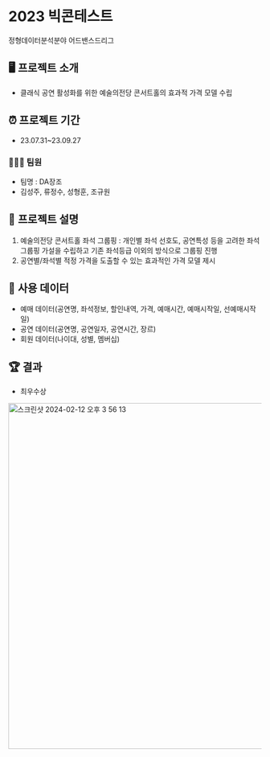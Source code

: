 # 2023 빅콘테스트
정형데이터분석분야 어드밴스드리그

## 🖥️ 프로젝트 소개
- 클래식 공연 활성화를 위한 예술의전당 콘서트홀의 효과적 가격 모델 수립

## ⏰ 프로젝트 기간
- 23.07.31~23.09.27
### 🧑‍🤝‍🧑 팀원
- 팀명 : DA장조
- 김성주, 류정수, 성형훈, 조규원

## 📜 프로젝트 설명
1. 예술의전당 콘서트홀 좌석 그룹핑 : 개인별 좌석 선호도, 공연특성 등을 고려한 좌석 그룹핑 가설을 수립하고 기존 좌석등급 이외의 방식으로 그룹핑 진행
2. 공연별/좌석별 적정 가격을 도출할 수 있는 효과적인 가격 모델 제시

## 💽 사용 데이터
- 예매 데이터(공연명, 좌석정보, 할인내역, 가격, 예매시간, 예매시작일, 선예매시작일)
- 공연 데이터(공연명, 공연일자, 공연시간, 장르)
- 회원 데이터(나이대, 성별, 멤버십)

## 🏆 결과
- 최우수상
<img width="688" alt="스크린샷 2024-02-12 오후 3 56 13" src="https://github.com/seongjuu/2023bigcon_concerthall/assets/118152532/dca04ed0-d01e-4c0e-96e6-4d8b5f16b086">
